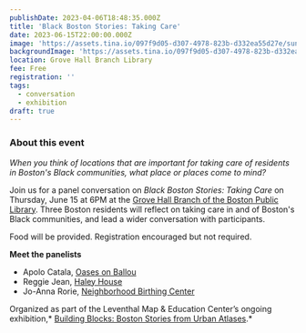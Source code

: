 ```yaml
---
publishDate: 2023-04-06T18:48:35.000Z
title: 'Black Boston Stories: Taking Care'
date: 2023-06-15T22:00:00.000Z
image: 'https://assets.tina.io/097f9d05-d307-4978-823b-d332ea55d27e/sunnies.jpeg'
backgroundImage: 'https://assets.tina.io/097f9d05-d307-4978-823b-d332ea55d27e/sunnies.jpeg'
location: Grove Hall Branch Library
fee: Free
registration: ''
tags:
  - conversation
  - exhibition
draft: true
---
```


### About this event

*When you think of locations that are important for taking care of residents in Boston's Black communities, what place or places come to mind?*

Join us for a panel conversation on *Black Boston Stories: Taking Care* on Thursday, June 15 at 6PM at the [Grove Hall Branch of the Boston Public Library](https://www.bpl.org/locations/grove-hall/). Three Boston residents will reflect on taking care in and of Boston's Black communities, and lead a wider conversation with participants.

Food will be provided. Registration encouraged but not required.

**Meet the panelists**

* Apolo Catala, [Oases on Ballou](chrome-extension://efaidnbmnnnibpcajpcglclefindmkaj/https://www.thecarrotproject.org/wp-content/uploads/2021/03/Oasis_Client_Update_2020.8691901.pdf)
* Reggie Jean, [Haley House](https://haleyhouse.org/)
* Jo-Anna Rorie, [Neighborhood Birthing Center](https://neighborhoodbirthcenter.org/)

Organized as part of the Leventhal Map & Education Center’s ongoing exhibition,* [Building Blocks: Boston Stories from Urban Atlases](https://www.leventhalmap.org/about/press-releases/new-exhibition-building-blocks-boston-stories-from-urban-atlases-opens-at-leventhal-map-education-center-january-13-2023-1/).*
